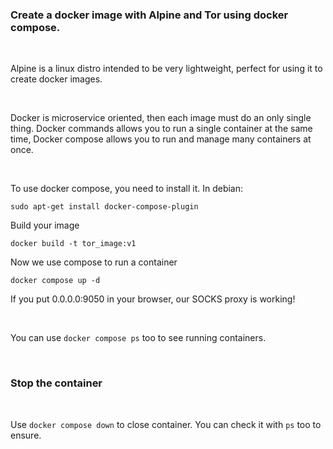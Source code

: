 ### Create a docker image with Alpine and Tor using docker compose.

<br>

Alpine is a linux distro intended to be very lightweight, perfect for using it to create docker images.

<br>

Docker is microservice oriented, then each image must do an only single thing. Docker
commands allows you to run a single container at the same time, Docker compose allows
you to run and manage many containers at once. 

<br>

To use docker compose, you need to install it. In debian:

`sudo apt-get install docker-compose-plugin`

Build your image

`docker build -t tor_image:v1`

Now we use compose to run a container

`docker compose up -d`

If you put 0.0.0.0:9050 in your browser, our SOCKS proxy is working!

<br>

You can use `docker compose ps` too to see running containers.

<br>

### Stop the container

<br>

Use `docker compose down` to close container. You can check it with `ps` too to ensure.


